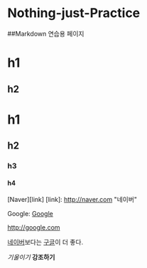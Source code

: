 # Nothing-just-Practice

##Markdown 연습용 페이지

h1
==
h2
--
# h1
## h2
### h3
#### h4

[Naver][link]
[link]: http://naver.com "네이버"

Google: [Google](http://google.com)

<http://google.com>

[네이버]보다는 [구글]이 더 좋다.

[네이버]: http://naver.com
[구글]: http://google.com

*기울이기*
**강조하기**

